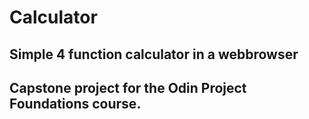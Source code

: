 # Calculator
## Simple 4 function calculator in a webbrowser
## Capstone project for the Odin Project Foundations course. 
